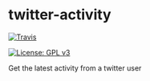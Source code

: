 # twitter-activity

[![Travis](https://img.shields.io/travis/jpcano/twitter-activity.svg)](https://travis-ci.org/jpcano/twitter-activity)
<!-- [![Codecov](https://img.shields.io/codecov/c/github/jpcano/twitter-activity.svg)](https://codecov.io/gh/jpcano/twitter-activity) -->
<!-- [![version](https://img.shields.io/npm/v/twitter-activity.svg)](http://npm.im/twitter-activity) -->
[![License: GPL v3](https://img.shields.io/badge/License-GPL%20v3-blue.svg)](https://www.gnu.org/licenses/gpl-3.0)

Get the latest activity from a twitter user